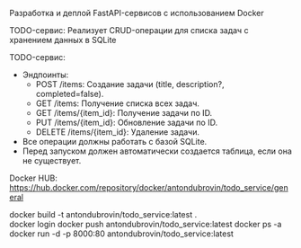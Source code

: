 Разработка и деплой FastAPI-сервисов с использованием Docker

TODO-сервис: Реализует CRUD-операции для списка задач с
хранением данных в SQLite

TODO-сервис:
- Эндпоинты:
  - POST /items: Создание задачи (title, description?, completed=false).
  - GET /items: Получение списка всех задач.
  - GET /items/{item_id}: Получение задачи по ID.
  - PUT /items/{item_id}: Обновление задачи по ID.
  - DELETE /items/{item_id}: Удаление задачи.
- Все операции должны работать с базой SQLite.
- Перед запуском должен автоматически создается таблица, если она не
существует.


Docker HUB: https://hub.docker.com/repository/docker/antondubrovin/todo_service/general


docker build -t antondubrovin/todo_service:latest .  
docker login
docker push antondubrovin/todo_service:latest
docker ps -a
docker run -d -p 8000:80 antondubrovin/todo_service:latest
